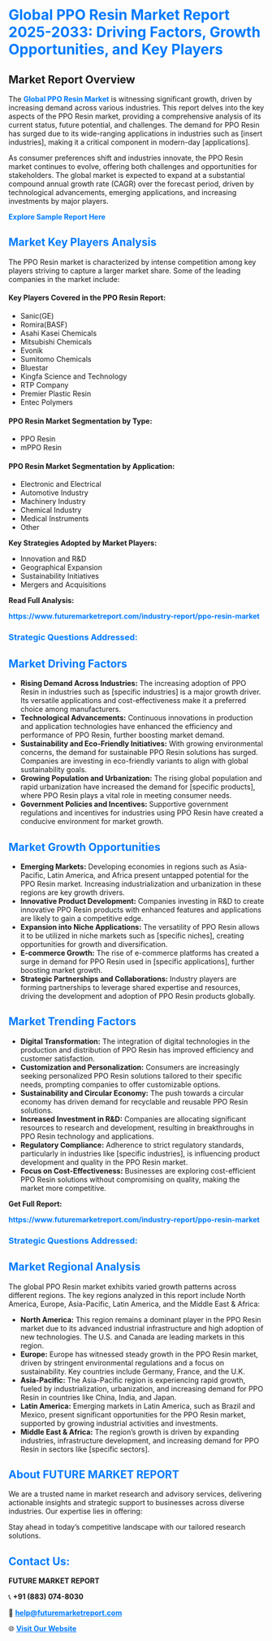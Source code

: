 <h1 style="color: #007BFF;">Global PPO Resin Market Report 2025-2033: Driving Factors, Growth Opportunities, and Key Players</h1>

<section id="overview">
<h2>Market Report Overview</h2>
<p>The <a href="https://www.futuremarketreport.com/industry-report/ppo-resin-market" style="color: #007BFF; text-decoration: none;"><strong>Global PPO Resin Market</strong></a> is witnessing significant growth, driven by increasing demand across various industries. This report delves into the key aspects of the PPO Resin market, providing a comprehensive analysis of its current status, future potential, and challenges. The demand for PPO Resin has surged due to its wide-ranging applications in industries such as [insert industries], making it a critical component in modern-day [applications].</p>
<p>As consumer preferences shift and industries innovate, the PPO Resin market continues to evolve, offering both challenges and opportunities for stakeholders. The global market is expected to expand at a substantial compound annual growth rate (CAGR) over the forecast period, driven by technological advancements, emerging applications, and increasing investments by major players.</p>
</section>

<section id="overview">
<p><a href="https://www.futuremarketreport.com/request-sample/reportId=91011" style="color: #007BFF; text-decoration: none;"><strong>Explore Sample Report Here</strong></a></p>
</section>

<section id="key-players">
<h2 style="color: #007BFF;">Market Key Players Analysis</h2>
<p>The PPO Resin market is characterized by intense competition among key players striving to capture a larger market share. Some of the leading companies in the market include:</p>
<h4>Key Players Covered in the PPO Resin Report:</h4>
<ul><li>Sanic(GE)</li><li>Romira(BASF)</li><li>Asahi Kasei Chemicals</li><li>Mitsubishi Chemicals</li><li>Evonik</li><li>Sumitomo Chemicals</li><li>Bluestar</li><li>Kingfa Science and Technology</li><li>RTP Company</li><li>Premier Plastic Resin</li><li>Entec Polymers</li></ul>
<h4>PPO Resin Market Segmentation by Type:</h4>
<ul><li>PPO Resin</li><li>mPPO Resin</li></ul>

<h4>PPO Resin Market Segmentation by Application:</h4>
<ul><li>Electronic and Electrical</li><li>Automotive Industry</li><li>Machinery Industry</li><li>Chemical Industry</li><li>Medical Instruments</li><li>Other</li></ul>
<p><strong>Key Strategies Adopted by Market Players:</strong></p>
<ul>
<li>Innovation and R&D</li>
<li>Geographical Expansion</li>
<li>Sustainability Initiatives</li>
<li>Mergers and Acquisitions</li>
</ul>
</section>

<section>
<p><strong>Read Full Analysis: </strong></p><a href="https://www.futuremarketreport.com/industry-report/ppo-resin-market" style="color: #007BFF; text-decoration: none;"><strong>https://www.futuremarketreport.com/industry-report/ppo-resin-market</strong></a>
<h3 style="color: #007BFF;">Strategic Questions Addressed:</h3>
</section>

<section id="driving-factors">
<h2 style="color: #007BFF;">Market Driving Factors</h2>
<ul>
<li><strong>Rising Demand Across Industries:</strong> The increasing adoption of PPO Resin in industries such as [specific industries] is a major growth driver. Its versatile applications and cost-effectiveness make it a preferred choice among manufacturers.</li>
<li><strong>Technological Advancements:</strong> Continuous innovations in production and application technologies have enhanced the efficiency and performance of PPO Resin, further boosting market demand.</li>
<li><strong>Sustainability and Eco-Friendly Initiatives:</strong> With growing environmental concerns, the demand for sustainable PPO Resin solutions has surged. Companies are investing in eco-friendly variants to align with global sustainability goals.</li>
<li><strong>Growing Population and Urbanization:</strong> The rising global population and rapid urbanization have increased the demand for [specific products], where PPO Resin plays a vital role in meeting consumer needs.</li>
<li><strong>Government Policies and Incentives:</strong> Supportive government regulations and incentives for industries using PPO Resin have created a conducive environment for market growth.</li>
</ul>
</section>

<section id="growth-opportunities">
<h2 style="color: #007BFF;">Market Growth Opportunities</h2>
<ul>
<li><strong>Emerging Markets:</strong> Developing economies in regions such as Asia-Pacific, Latin America, and Africa present untapped potential for the PPO Resin market. Increasing industrialization and urbanization in these regions are key growth drivers.</li>
<li><strong>Innovative Product Development:</strong> Companies investing in R&D to create innovative PPO Resin products with enhanced features and applications are likely to gain a competitive edge.</li>
<li><strong>Expansion into Niche Applications:</strong> The versatility of PPO Resin allows it to be utilized in niche markets such as [specific niches], creating opportunities for growth and diversification.</li>
<li><strong>E-commerce Growth:</strong> The rise of e-commerce platforms has created a surge in demand for PPO Resin used in [specific applications], further boosting market growth.</li>
<li><strong>Strategic Partnerships and Collaborations:</strong> Industry players are forming partnerships to leverage shared expertise and resources, driving the development and adoption of PPO Resin products globally.</li>
</ul>
</section>

<section id="trending-factors">
<h2 style="color: #007BFF;">Market Trending Factors</h2>
<ul>
<li><strong>Digital Transformation:</strong> The integration of digital technologies in the production and distribution of PPO Resin has improved efficiency and customer satisfaction.</li>
<li><strong>Customization and Personalization:</strong> Consumers are increasingly seeking personalized PPO Resin solutions tailored to their specific needs, prompting companies to offer customizable options.</li>
<li><strong>Sustainability and Circular Economy:</strong> The push towards a circular economy has driven demand for recyclable and reusable PPO Resin solutions.</li>
<li><strong>Increased Investment in R&D:</strong> Companies are allocating significant resources to research and development, resulting in breakthroughs in PPO Resin technology and applications.</li>
<li><strong>Regulatory Compliance:</strong> Adherence to strict regulatory standards, particularly in industries like [specific industries], is influencing product development and quality in the PPO Resin market.</li>
<li><strong>Focus on Cost-Effectiveness:</strong> Businesses are exploring cost-efficient PPO Resin solutions without compromising on quality, making the market more competitive.</li>
</ul>
</section>

<section>
<p><strong>Get Full Report: </strong></p><a href="https://www.futuremarketreport.com/industry-report/ppo-resin-market" style="color: #007BFF; text-decoration: none;"><strong>https://www.futuremarketreport.com/industry-report/ppo-resin-market</strong></a>
<h3 style="color: #007BFF;">Strategic Questions Addressed:</h3>
</section>


<section id="regional-analysis">
<h2 style="color: #007BFF;">Market Regional Analysis</h2>
<p>The global PPO Resin market exhibits varied growth patterns across different regions. The key regions analyzed in this report include North America, Europe, Asia-Pacific, Latin America, and the Middle East & Africa:</p>
<ul>
<li><strong>North America:</strong> This region remains a dominant player in the PPO Resin market due to its advanced industrial infrastructure and high adoption of new technologies. The U.S. and Canada are leading markets in this region.</li>
<li><strong>Europe:</strong> Europe has witnessed steady growth in the PPO Resin market, driven by stringent environmental regulations and a focus on sustainability. Key countries include Germany, France, and the U.K.</li>
<li><strong>Asia-Pacific:</strong> The Asia-Pacific region is experiencing rapid growth, fueled by industrialization, urbanization, and increasing demand for PPO Resin in countries like China, India, and Japan.</li>
<li><strong>Latin America:</strong> Emerging markets in Latin America, such as Brazil and Mexico, present significant opportunities for the PPO Resin market, supported by growing industrial activities and investments.</li>
<li><strong>Middle East & Africa:</strong> The region’s growth is driven by expanding industries, infrastructure development, and increasing demand for PPO Resin in sectors like [specific sectors].</li>
</ul>
</section>

<footer>
<h2 style="color: #007BFF;">About FUTURE MARKET REPORT</h2>
<p>We are a trusted name in market research and advisory services, delivering actionable insights and strategic support to businesses across diverse industries. Our expertise lies in offering:</p>

<p>Stay ahead in today’s competitive landscape with our tailored research solutions.</p>

<h2 style="color: #007BFF;">Contact Us:</h2>
<p><strong>FUTURE MARKET REPORT</strong></p>
<p>📞 <strong>+91 (883) 074-8030</strong></p>
<p>📧 <strong><a href="mailto:help@futuremarketreport.com" style="color: #007BFF;">help@futuremarketreport.com</a></strong></p>
<p>🌐 <strong><a href="https://www.futuremarketreport.com/" style="color: #007BFF;">Visit Our Website</a></strong></p>
</footer>